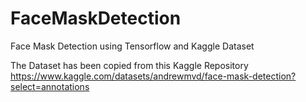 # FaceMaskDetection
Face Mask Detection using Tensorflow and Kaggle Dataset

The Dataset has been copied from this Kaggle Repository
https://www.kaggle.com/datasets/andrewmvd/face-mask-detection?select=annotations
